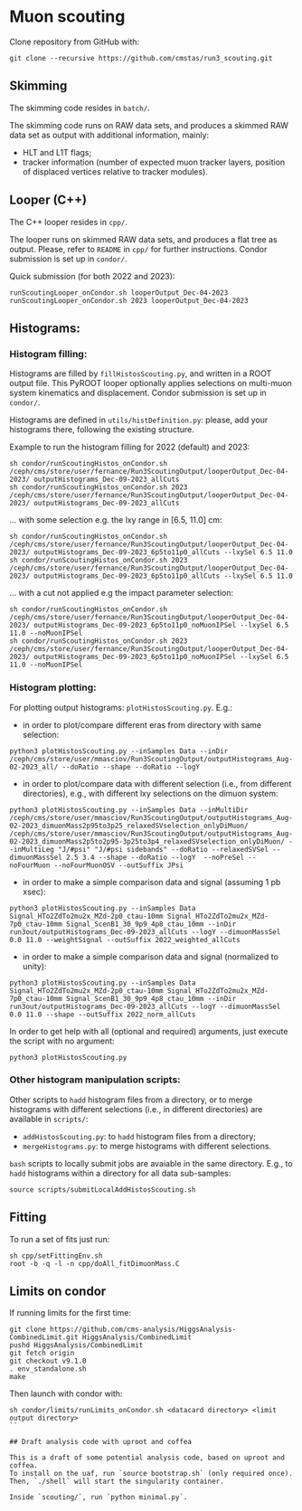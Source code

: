 # Muon scouting

Clone repository from GitHub with:
``` shell
git clone --recursive https://github.com/cmstas/run3_scouting.git
```

## Skimming

The skimming code resides in `batch/`.

The skimming code runs on RAW data sets, and produces a skimmed RAW data set as output
with additional information, mainly:
- HLT and L1T flags;
- tracker information (number of expected muon tracker layers, position of displaced vertices relative to tracker modules).

## Looper (C++)

The C++ looper resides in `cpp/`.

The looper runs on skimmed RAW data sets, and produces a flat tree as output.
Please, refer to `README` in `cpp/` for further instructions.
Condor submission is set up in `condor/`.

Quick submission (for both 2022 and 2023):
```shell
runScoutingLooper_onCondor.sh looperOutput_Dec-04-2023
runScoutingLooper_onCondor.sh 2023 looperOutput_Dec-04-2023
```

## Histograms:

### Histogram filling:

Histograms are filled by `fillHistosScouting.py`, and written in a ROOT output file.
This PyROOT looper optionally applies selections on multi-muon system kinematics and displacement.
Condor submission is set up in `condor/`.

Histograms are defined in `utils/histDefinition.py`:
please, add your histograms there, following the existing structure.

Example to run the histogram filling for 2022 (default) and 2023:
``` shell
sh condor/runScoutingHistos_onCondor.sh /ceph/cms/store/user/fernance/Run3ScoutingOutput/looperOutput_Dec-04-2023/ outputHistograms_Dec-09-2023_allCuts
sh condor/runScoutingHistos_onCondor.sh 2023 /ceph/cms/store/user/fernance/Run3ScoutingOutput/looperOutput_Dec-04-2023/ outputHistograms_Dec-09-2023_allCuts
```

... with some selection e.g. the lxy range in [6.5, 11.0] cm:
``` shell
sh condor/runScoutingHistos_onCondor.sh /ceph/cms/store/user/fernance/Run3ScoutingOutput/looperOutput_Dec-04-2023/ outputHistograms_Dec-09-2023_6p5to11p0_allCuts --lxySel 6.5 11.0
sh condor/runScoutingHistos_onCondor.sh 2023 /ceph/cms/store/user/fernance/Run3ScoutingOutput/looperOutput_Dec-04-2023/ outputHistograms_Dec-09-2023_6p5to11p0_allCuts --lxySel 6.5 11.0
```

... with a cut not applied e.g the impact parameter selection:
``` shell
sh condor/runScoutingHistos_onCondor.sh /ceph/cms/store/user/fernance/Run3ScoutingOutput/looperOutput_Dec-04-2023/ outputHistograms_Dec-09-2023_6p5to11p0_noMuonIPSel --lxySel 6.5 11.0 --noMuonIPSel
sh condor/runScoutingHistos_onCondor.sh 2023 /ceph/cms/store/user/fernance/Run3ScoutingOutput/looperOutput_Dec-04-2023/ outputHistograms_Dec-09-2023_6p5to11p0_noMuonIPSel --lxySel 6.5 11.0 --noMuonIPSel
```

### Histogram plotting:

For plotting output histograms: `plotHistosScouting.py`.
E.g.:
- in order to plot/compare different eras from directory with same selection:
``` shell
python3 plotHistosScouting.py --inSamples Data --inDir /ceph/cms/store/user/mmasciov/Run3ScoutingOutput/outputHistograms_Aug-02-2023_all/ --doRatio --shape --doRatio --logY
```
- in order to plot/compare data with different selection (i.e., from different directories), e.g., with different lxy selections on the dimuon system:
``` shell
python3 plotHistosScouting.py --inSamples Data --inMultiDir /ceph/cms/store/user/mmasciov/Run3ScoutingOutput/outputHistograms_Aug-02-2023_dimuonMass2p95to3p25_relaxedSVselection_onlyDiMuon/ /ceph/cms/store/user/mmasciov/Run3ScoutingOutput/outputHistograms_Aug-02-2023_dimuonMass2p5to2p95-3p25to3p4_relaxedSVselection_onlyDiMuon/ --inMultiLeg "J/#psi" "J/#psi sidebands" --doRatio --relaxedSVSel --dimuonMassSel 2.5 3.4 --shape --doRatio --logY  --noPreSel --noFourMuon --noFourMuonOSV --outSuffix JPsi
```
- in order to make a simple comparison data and signal (assuming 1 pb xsec):
``` shell
python3 plotHistosScouting.py --inSamples Data Signal_HTo2ZdTo2mu2x_MZd-2p0_ctau-10mm Signal_HTo2ZdTo2mu2x_MZd-7p0_ctau-10mm Signal_ScenB1_30_9p9_4p8_ctau_10mm --inDir run3out/outputHistograms_Dec-09-2023_allCuts --logY --dimuonMassSel 0.0 11.0 --weightSignal --outSuffix 2022_weighted_allCuts
```
- in order to make a simple comparison data and signal (normalized to unity):
``` shell
python3 plotHistosScouting.py --inSamples Data Signal_HTo2ZdTo2mu2x_MZd-2p0_ctau-10mm Signal_HTo2ZdTo2mu2x_MZd-7p0_ctau-10mm Signal_ScenB1_30_9p9_4p8_ctau_10mm --inDir run3out/outputHistograms_Dec-09-2023_allCuts --logY --dimuonMassSel 0.0 11.0 --shape --outSuffix 2022_norm_allCuts
```


In order to get help with all (optional and required) arguments, just execute the script with no argument:
``` shell
python3 plotHistosScouting.py
```

### Other histogram manipulation scripts:
Other scripts to `hadd` histogram files from a directory, or to merge histograms with different selections (i.e., in different directories) are available in `scripts/`:
- `addHistosScouting.py`: to `hadd` histogram files from a directory;
- `mergeHistograms.py`: to merge histograms with different selections.

`bash` scripts to locally submit jobs are avaiable in the same directory.
E.g., to `hadd` histograms within a directory for all data sub-samples:
``` shell
source scripts/submitLocalAddHistosScouting.sh
```

## Fitting

To run a set of fits just run:

```
sh cpp/setFittingEnv.sh
root -b -q -l -n cpp/doAll_fitDimuonMass.C
```


## Limits on condor

If running limits for the first time:

```
git clone https://github.com/cms-analysis/HiggsAnalysis-CombinedLimit.git HiggsAnalysis/CombinedLimit
pushd HiggsAnalysis/CombinedLimit
git fetch origin
git checkout v9.1.0
. env_standalone.sh
make
```

Then launch with condor with:

```
sh condor/limits/runLimits_onCondor.sh <datacard directory> <limit output directory>
``

## Draft analysis code with uproot and coffea

This is a draft of some potential analysis code, based on uproot and coffea.
To install on the uaf, run `source bootstrap.sh` (only required once).
Then, `./shell` will start the singularity container.

Inside `scouting/`, run `python minimal.py`.

